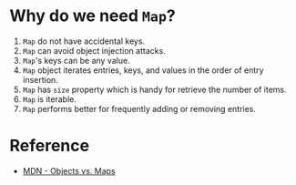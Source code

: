 # Why do we need `Map`?

1. `Map` do not have accidental keys.
2. `Map` can avoid object injection attacks.
3. `Map`'s keys can be any value.
4. `Map` object iterates entries, keys, and values in the order of entry insertion.
5. `Map` has `size` property which is handy for retrieve the number of items.
6. `Map` is iterable.
7. `Map` performs better for frequently adding or removing entries.

# Reference

- [MDN - Objects vs. Maps](https://developer.mozilla.org/en-US/docs/Web/JavaScript/Reference/Global_Objects/Map#objects_vs._maps)
